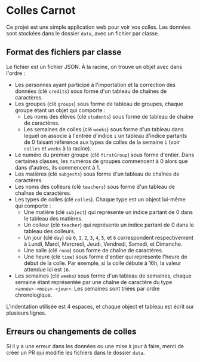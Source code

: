 # Colles Carnot

Ce projet est une simple application web pour voir vos colles. Les données sont
stockées dans le dossier `data`, avec un fichier par classe.

## Format des fichiers par classe

Le fichier est un fichier JSON. À la racine, on trouve un objet avec dans
l'ordre :
* Les personnes ayant participé à l'importation et la correction des données
  (clé `credits`) sous forme d'un tableau de chaînes de caractères.
* Les groupes (clé `groups`) sous forme de tableau de groupes, chaque groupe
  étant un objet qui comporte :
  * Les noms des élèves (clé `students`) sous forme de tableau de chaîne de
    caractères.
  * Les semaines de colles (clé `weeks`) sous forme d'un tableau dans lequel
    on associe à l'entrée d'indice `i` un tableau d'indice partants de 0
    faisant référence aux types de colles de la semaine `i` (voir `colles` et
    `weeks` à la
    racine).
* Le numéro du premier groupe (clé `firstGroup`) sous forme d'entier. Dans
  certaines classes, les numéros de groupes commencent à 0 alors que dans
  d'autres, ils commencent à 1.
* Les matières (clé `subjects`) sous forme d'un tableau de chaînes de
  caractères.
* Les noms des colleurs (clé `teachers`) sous forme d'un tableau de chaînes de
  caractères.
* Les types de colles (clé `colles`). Chaque type est un object lui-même qui
  comporte :
  * Une matière (clé `subject`) qui représente un indice partant de 0 dans le
    tableau des matières.
  * Un colleur (clé `teacher`) qui représente un indice partant de 0 dans le
    tableau des colleurs.
  * Un jour (clé `day`) où `0`, `1`, `2`, `3`, `4`, `5`, et `6` correspondent
    respectivement à Lundi, Mardi, Mercredi, Jeudi, Vendredi, Samedi, et
    Dimanche.
  * Une salle (clé `room`) sous forme de chaîne de caractères.
  * Une heure (clé `time`) sous forme d'entier qui représente l'heure de début
    de la colle. Par exemple, si la colle débute à 16h, la valeur attendue ici
    est `16`.
* Les semaines (clé `weeks`) sous forme d'un tableau de semaines, chaque semaine
  étant représentée par une chaîne de caractère du type 
  `<année>-<mois>-<jour>`. Les semaines sont triées par ordre chronologique.

L'indentation utilisée est 4 espaces, et chaque object et tableau est écrit sur
plusieurs lignes.

## Erreurs ou changements de colles

Si il y a une erreur dans les données ou une mise à jour à faire, merci de créer
un PR qui modifie les fichiers dans le dossier `data`.
